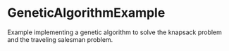 # GeneticAlgorithmExample
Example implementing a genetic algorithm to solve the knapsack problem and the traveling salesman problem.
